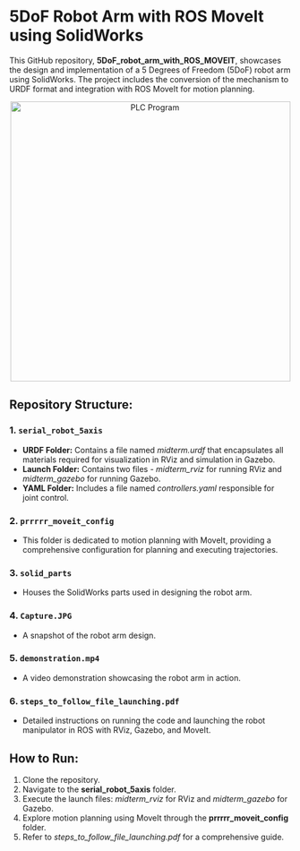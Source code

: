 # 5DoF Robot Arm with ROS MoveIt using SolidWorks

This GitHub repository, **5DoF_robot_arm_with_ROS_MOVEIT**, showcases the design and implementation of a 5 Degrees of Freedom (5DoF) robot arm using SolidWorks. The project includes the conversion of the mechanism to URDF format and integration with ROS MoveIt for motion planning.
<div align="center">
  <img src="3.png" alt="PLC Program" width="500"/>

</div>

## Repository Structure:

### 1. `serial_robot_5axis`

- **URDF Folder:** Contains a file named *midterm.urdf* that encapsulates all materials required for visualization in RViz and simulation in Gazebo.
- **Launch Folder:** Contains two files - *midterm_rviz* for running RViz and *midterm_gazebo* for running Gazebo.
- **YAML Folder:** Includes a file named *controllers.yaml* responsible for joint control.

### 2. `prrrrr_moveit_config`

- This folder is dedicated to motion planning with MoveIt, providing a comprehensive configuration for planning and executing trajectories.

### 3. `solid_parts`

- Houses the SolidWorks parts used in designing the robot arm.

### 4. `Capture.JPG`

- A snapshot of the robot arm design.

### 5. `demonstration.mp4`

- A video demonstration showcasing the robot arm in action.

### 6. `steps_to_follow_file_launching.pdf`

- Detailed instructions on running the code and launching the robot manipulator in ROS with RViz, Gazebo, and MoveIt.

## How to Run:

1. Clone the repository.
2. Navigate to the **serial_robot_5axis** folder.
3. Execute the launch files: *midterm_rviz* for RViz and *midterm_gazebo* for Gazebo.
4. Explore motion planning using MoveIt through the **prrrrr_moveit_config** folder.
5. Refer to *steps_to_follow_file_launching.pdf* for a comprehensive guide.

